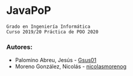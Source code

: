 # JavaPoP
```
Grado en Ingeniería Informática
Curso 2019/20 Práctica de POO 2020
```
### Autores:
* Palomino Abreu, Jesús - [Gsus01](https://github.com/Gsus01)
* Moreno González, Nicolás - [nicolasmorenog](https://github.com/nicolasmorenog)

